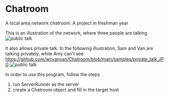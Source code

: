 # Chatroom
A local area network chatroom. 
A project in freshman year

This is an illustration of the network, where three people are talking
![public talk]("https://github.com/wcvanvan/Chatroom/blob/main/samples/public_talk.JPG")


It also allows private talk. In the following illustration, Sam and Van are talking privately, while Amy can't see
https://github.com/wcvanvan/Chatroom/blob/main/samples/private_talk.JPG
![public talk]("https://github.com/wcvanvan/Chatroom/blob/main/samples/private_talk.JPG")

In order to use this program, follow the steps
1. run ServerRunner as the server
2. create a Chatroom object and fill in the target host
